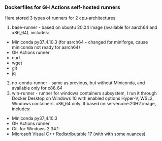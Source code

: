 ### Dockerfiles for GH Actions self-hosted runners
Here stored 3 types of runners for 2 cpu-architectures:
1) base-runner - based on ubuntu 20.04 image (available for aarch64 and x86_64), includes:
  - Miniconda py37_4.10.3 (for aarch64 - changed for miniforge, cause miniconda not ready for aarch64)
  - GH Actions runner
  - curl
  - wget
  - git
  - jq
2) no-conda-runner - same as previous, but without Miniconda, and available only for x86_64
3) win-runner - runner for windows containers subsystem, I run it through Docker Desktop on Windows 10 with enabled options Hyper-V, WSL2, Windows containers. x86_64 only.
It based on servercore:20H2 image, includes:
  - Miniconda py37_4.10.3
  - GH Actions runner
  - Git-for-Windows 2.34.1
  - Microsoft Visual C++ Redistributable 17 (with with some nuances)
